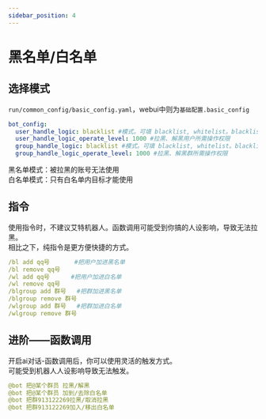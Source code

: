 ```yaml
---
sidebar_position: 4
---
```

# 黑名单/白名单
## 选择模式
`run/common_config/basic_config.yaml`，webui中则为`基础配置.basic_config`
```yaml
bot_config:
  user_handle_logic: blacklist #模式。可填 blacklist, whitelist。blacklist下，屏蔽指定用户，whitelist下，只处理指定用户。
  user_handle_logic_operate_level: 1000 #拉黑、解黑用户所需操作权限
  group_handle_logic: blacklist #模式。可填 blacklist, whitelist。blacklist下，屏蔽指定群，whitelist下，只处理指定群。
  group_handle_logic_operate_level: 1000 #拉黑、解黑群所需操作权限
```
黑名单模式：被拉黑的账号无法使用  
白名单模式：只有白名单内目标才能使用  
## 指令
使用指令时，不建议艾特机器人。函数调用可能受到你搞的人设影响，导致无法拉黑。    
相比之下，纯指令是更方便快捷的方式。
```yaml
/bl add qq号       #把用户加进黑名单
/bl remove qq号
/wl add qq号      #把用户加进白名单
/wl remove qq号
/blgroup add 群号   #把群加进黑名单
/blgroup remove 群号
/wlgroup add 群号   #把群加进白名单
/wlgroup remove 群号
```
## 进阶——函数调用
开启ai对话-函数调用后，你可以使用灵活的触发方式。    
可能受到机器人人设影响导致无法触发。
```yaml
@bot 把@某个群员 拉黑/解黑
@bot 把@某个群员 加到/去除白名单
@bot 把群913122269拉黑/取消拉黑
@bot 把群913122269加入/移出白名单
```